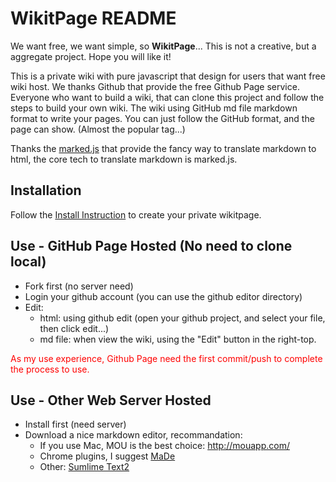 WikitPage README
===

We want free, we want simple, so __WikitPage__... This is not a creative, but a aggregate project. Hope you will like it!

This is a private wiki with pure javascript that design for users that want free wiki host. We thanks Github that provide the free Github Page service. Everyone who want to build a wiki, that can clone this project and follow the steps to build your own wiki. The wiki using GitHub md file markdown format to write your pages. You can just follow the GitHub format, and the page can show. (Almost the popular tag...)

Thanks the [marked.js](https://github.com/chjj/marked) that provide the fancy way to translate markdown to html, the core tech to translate markdown is marked.js.

## Installation

Follow the [Install Instruction](index.html?page=Install.md) to create your private wikitpage.

## Use - GitHub Page Hosted (No need to clone local)

* Fork first (no server need)
* Login your github account (you can use the github editor directory)
* Edit:
  * html: using github edit (open your github project, and select your file, then click edit...)
  * md file: when view the wiki, using the "Edit" button in the right-top.

<font color="red">As my use experience, Github Page need the first commit/push to complete the process to use.</font>

## Use - Other Web Server Hosted

* Install first (need server)
* Download a nice markdown editor, recommandation:
  * If you use Mac, MOU is the best choice: http://mouapp.com/
  * Chrome plugins, I suggest [MaDe](https://chrome.google.com/webstore/detail/made/oknndfeeopgpibecfjljjfanledpbkog/related?hl=zh-TW&utm_source=chrome-ntp-launcher) 
  * Other: [Sumlime Text2](http://www.sublimetext.com/2)
